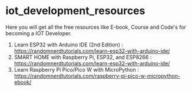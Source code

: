 # iot_development_resources
Here you will get all the free resources like E-book, Course and Code's for becoming a IOT Developer.

1. Learn ESP32 with Arduino IDE (2nd Edition) : https://randomnerdtutorials.com/learn-esp32-with-arduino-ide/
2. SMART HOME with Raspberry Pi, ESP32, and ESP8266 : https://randomnerdtutorials.com/learn-esp32-with-arduino-ide/
3. Learn Raspberry Pi Pico/Pico W with MicroPython : https://randomnerdtutorials.com/raspberry-pi-pico-w-micropython-ebook/

